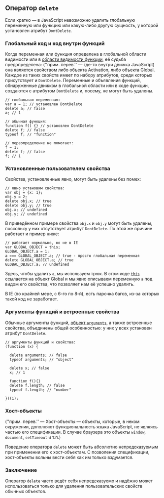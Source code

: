 ## Оператор `delete`

Если кратко — в JavaScript невозможно удалить глобальную переменную или функцию или какую-либо другую сущность, у которой установлен атрибут `DontDelete`.

### Глобальный код и код внутри функций

Когда переменная или функция определена в глобальной области видимости или в [области видимости функции](#function.scopes), её судьба предопределена: (''прим. перев.'' — где-то внутри движка JavaScript) она является свойством либо объекта Activation, либо объекта Global. Каждое из таких свойств имеет по набору атрибутов, среди которых присутствует и `DontDelete`. Переменные и объявления функций, обнаруженные движком в глобальной области или в коде функции, создаются с атрибутом `DontDelete` и, посему, не могут быть удалены.

    // глобальная переменная:
    var a = 1; // установлен DontDelete
    delete a; // false
    a; // 1

    // обычная функция:
    function f() {} // установлен DontDelete
    delete f; // false
    typeof f; // "function"

    // переопределение не помогает:
    f = 1;
    delete f; // false
    f; // 1

### Установленные пользователем свойства

Свойства, установленные явно, могут быть удалены без помех:

    // явно установим свойства:
    var obj = {x: 1};
    obj.y = 2;
    delete obj.x; // true
    delete obj.y; // true
    obj.x; // undefined
    obj.y; // undefined

В приведённом примере свойства `obj.x` и `obj.y` могут быть удалены, поскольку у них отсутствует атрибут `DontDelete`. По этой же причине работает и пример ниже:

    // работает нормально, но не в IE
    var GLOBAL_OBJECT = this;
    GLOBAL_OBJECT.a = 1;
    a === GLOBAL_OBJECT.a; // true - просто глобальная переменная
    delete GLOBAL_OBJECT.a; // true
    GLOBAL_OBJECT.a; // undefined

Здесь, чтобы удалить `a`, мы используем трюк. В этом коде [`this`](#function.this) ссылается на объект Global и мы явно описываем переменную `a` под видом его свойства, что позволяет нам её успешно удалить.

В IE (по крайней мере, с 6-го по 8-й), есть парочка багов, из-за которых такой код не заработает.

### Аргументы функций и встроенные свойства

Обычные аргументы функций, [объект `arguments`](#function.arguments), а также встроенные свойства, объединены общей особенностью: у них у всех установен атрибут `DontDelete`.

    // аргументы функций и свойства:
    (function (x) {

      delete arguments; // false
      typeof arguments; // "object"

      delete x; // false
      x; // 1

      function f(){}
      delete f.length; // false
      typeof f.length; // "number"

    })(1);

### Хост-объекты

(''прим. перев.'' — Хост-объекты — объекты, которые, в неком окружении, дополняют функциональность языка JavaScript, не являясь частью его спецификации. В случае браузера это объекты `window`, `document`, `setTimeout` и т.п.)

Поведение оператора `delete` может быть абсолютно непредсказуемым при применении его к хост-объектам. С позволения спецификации, хост-объекты вольны вести себя как им только вздумается.

### Заключение

Оператор `delete` часто ведёт себя непредсказуемо и надёжно может использоваться только для удаления пользовательских свойств обычных объектов.